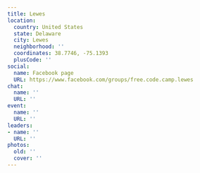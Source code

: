```yaml
---
title: Lewes
location:
  country: United States
  state: Delaware
  city: Lewes
  neighborhood: ''
  coordinates: 38.7746, -75.1393
  plusCode: ''
social:
  name: Facebook page
  URL: https://www.facebook.com/groups/free.code.camp.lewes
chat:
  name: ''
  URL: ''
event:
  name: ''
  URL: ''
leaders:
- name: ''
  URL: ''
photos:
  old: ''
  cover: ''
---
```

